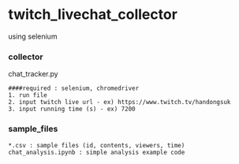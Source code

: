 # twitch_livechat_collector
using selenium

### collector
chat_tracker.py
```
####required : selenium, chromedriver
1. run file
2. input twitch live url - ex) https://www.twitch.tv/handongsuk
3. input running time (s) - ex) 7200
```

### sample_files
```
*.csv : sample files (id, contents, viewers, time)
chat_analysis.ipynb : simple analysis example code
```


